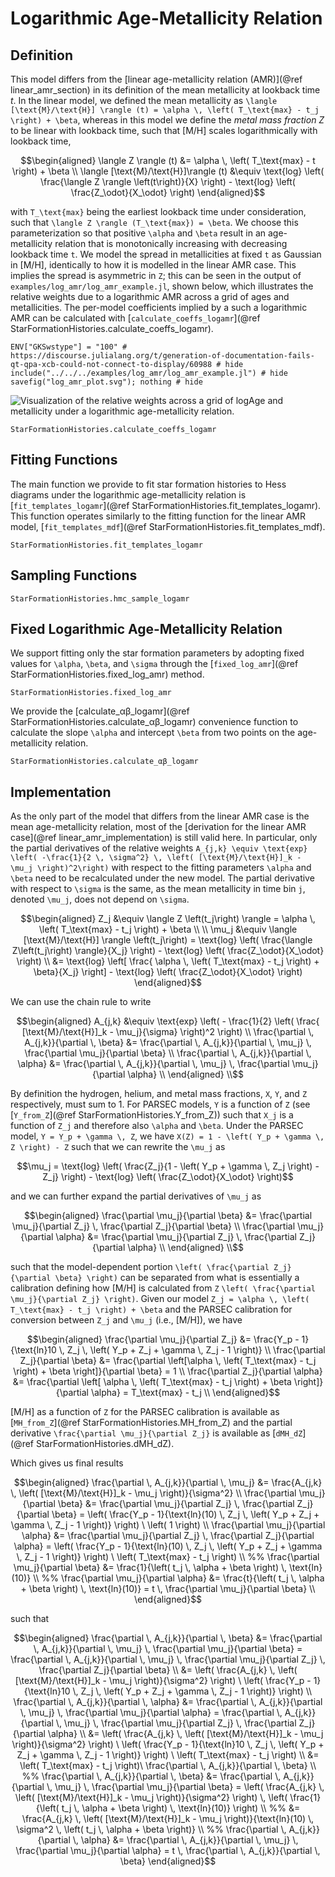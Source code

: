 # Logarithmic Age-Metallicity Relation

## Definition

This model differs from the [linear age-metallicity relation (AMR)](@ref linear_amr_section) in its definition of the mean metallicity at lookback time $t$. In the linear model, we defined the mean metallicity as ``\langle [\text{M}/\text{H}] \rangle (t) = \alpha \, \left( T_\text{max} - t_j \right) + \beta``, whereas in this model we define the *metal mass fraction* $Z$ to be linear with lookback time, such that [M/H] scales logarithmically with lookback time,

```math
\begin{aligned}
\langle Z \rangle (t) &= \alpha \, \left( T_\text{max} - t \right) + \beta \\
\langle [\text{M}/\text{H}]\rangle (t) &\equiv \text{log} \left( \frac{\langle Z \rangle \left(t\right)}{X} \right) - \text{log} \left( \frac{Z_\odot}{X_\odot} \right)
\end{aligned}
```

with ``T_\text{max}`` being the earliest lookback time under consideration, such that ``\langle Z \rangle (T_\text{max}) = \beta``. We choose this parameterization so that positive ``\alpha`` and ``\beta`` result in an age-metallicity relation that is monotonically increasing with decreasing lookback time ``t``. We model the spread in metallicities at fixed ``t`` as Gaussian in [M/H], identically to how it is modelled in the linear AMR case. This implies the spread is asymmetric in ``Z``; this can be seen in the output of `examples/log_amr/log_amr_example.jl`, shown below, which illustrates the relative weights due to a logarithmic AMR across a grid of ages and metallicities. The per-model coefficients implied by a such a logarithmic AMR can be calculated with [`calculate_coeffs_logamr`](@ref StarFormationHistories.calculate_coeffs_logamr).

```@example
ENV["GKSwstype"] = "100" # https://discourse.julialang.org/t/generation-of-documentation-fails-qt-qpa-xcb-could-not-connect-to-display/60988 # hide
include("../../../examples/log_amr/log_amr_example.jl") # hide
savefig("log_amr_plot.svg"); nothing # hide
```

![Visualization of the relative weights across a grid of logAge and metallicity under a logarithmic age-metallicity relation.](log_amr_plot.svg)

```@docs
StarFormationHistories.calculate_coeffs_logamr
```

## Fitting Functions

The main function we provide to fit star formation histories to Hess diagrams under the logarithmic age-metallicity relation is [`fit_templates_logamr`](@ref StarFormationHistories.fit_templates_logamr). This function operates similarly to the fitting function for the linear AMR model, [`fit_templates_mdf`](@ref StarFormationHistories.fit_templates_mdf). 

```@docs
StarFormationHistories.fit_templates_logamr
```

## Sampling Functions

```@docs
StarFormationHistories.hmc_sample_logamr
```

## Fixed Logarithmic Age-Metallicity Relation

We support fitting only the star formation parameters by adopting fixed values for ``\alpha``, ``\beta``, and ``\sigma`` through the [`fixed_log_amr`](@ref StarFormationHistories.fixed_log_amr) method.

```@docs
StarFormationHistories.fixed_log_amr
```

We provide the [calculate\_αβ\_logamr](@ref StarFormationHistories.calculate_αβ_logamr) convenience function to calculate the slope ``\alpha`` and intercept ``\beta`` from two points on the age-metallicity relation.

```@docs
StarFormationHistories.calculate_αβ_logamr
```

## Implementation

As the only part of the model that differs from the linear AMR case is the mean age-metallicity relation, most of the [derivation for the linear AMR case](@ref linear_amr_implementation) is still valid here. In particular, only the partial derivatives of the relative weights ``A_{j,k} \equiv \text{exp} \left( -\frac{1}{2 \, \sigma^2} \, \left( [\text{M}/\text{H}]_k - \mu_j \right)^2\right)`` with respect to the fitting parameters ``\alpha`` and ``\beta`` need to be recalculated under the new model. The partial derivative with respect to ``\sigma`` is the same, as the mean metallicity in time bin ``j``, denoted ``\mu_j``, does not depend on ``\sigma``.

```math
\begin{aligned}
Z_j &\equiv \langle Z \left(t_j\right) \rangle = \alpha \, \left( T_\text{max} - t_j \right) + \beta \\
 \\
\mu_j &\equiv \langle [\text{M}/\text{H}] \rangle \left(t_j\right) = \text{log} \left( \frac{\langle Z\left(t_j\right) \rangle}{X_j} \right) - \text{log} \left( \frac{Z_\odot}{X_\odot} \right) \\
&= \text{log} \left[ \frac{ \alpha \, \left( T_\text{max} - t_j \right) + \beta}{X_j} \right] - \text{log} \left( \frac{Z_\odot}{X_\odot} \right)
\end{aligned}
```

We can use the chain rule to write

```math
\begin{aligned}
A_{j,k} &\equiv \text{exp} \left( - \frac{1}{2} \left( \frac{ [\text{M}/\text{H}]_k - \mu_j}{\sigma} \right)^2 \right) \\
\frac{\partial \, A_{j,k}}{\partial \, \beta} &= \frac{\partial \, A_{j,k}}{\partial \, \mu_j} \, \frac{\partial \mu_j}{\partial \beta} \\
\frac{\partial \, A_{j,k}}{\partial \, \alpha} &= \frac{\partial \, A_{j,k}}{\partial \, \mu_j} \, \frac{\partial \mu_j}{\partial \alpha} \\
\end{aligned} \\
```

By definition the hydrogen, helium, and metal mass fractions, ``X``, ``Y``, and ``Z`` respectively, must sum to 1. For PARSEC models, ``Y`` is a function of ``Z`` (see [`Y_from_Z`](@ref StarFormationHistories.Y_from_Z)) such that ``X_j`` is a function of ``Z_j`` and therefore also ``\alpha`` and ``\beta``. Under the PARSEC model, ``Y = Y_p + \gamma \, Z``, we have ``X(Z) = 1 - \left( Y_p + \gamma \, Z \right) - Z`` such that we can rewrite the ``\mu_j`` as 

```math
\mu_j = \text{log} \left( \frac{Z_j}{1 - \left( Y_p + \gamma \, Z_j \right) - Z_j} \right) - \text{log} \left( \frac{Z_\odot}{X_\odot} \right)
```

and we can further expand the partial derivatives of ``\mu_j`` as

```math
\begin{aligned}
\frac{\partial \mu_j}{\partial \beta} &= \frac{\partial \mu_j}{\partial Z_j} \, \frac{\partial Z_j}{\partial \beta} \\
\frac{\partial \mu_j}{\partial \alpha} &= \frac{\partial \mu_j}{\partial Z_j} \, \frac{\partial Z_j}{\partial \alpha} \\
\end{aligned} \\
```

such that the model-dependent portion ``\left( \frac{\partial Z_j}{\partial \beta} \right)`` can be separated from what is essentially a calibration defining how [M/H] is calculated from ``Z`` ``\left( \frac{\partial \mu_j}{\partial Z_j} \right)``. Given our model ``Z_j = \alpha \, \left( T_\text{max} - t_j \right) + \beta`` and the PARSEC calibration for conversion between ``Z_j`` and ``\mu_j`` (i.e., [M/H]), we have

```math
\begin{aligned}
\frac{\partial \mu_j}{\partial Z_j} &= \frac{Y_p - 1}{\text{ln}10 \, Z_j \, \left( Y_p + Z_j + \gamma \, Z_j - 1 \right)} \\
\frac{\partial Z_j}{\partial \beta} &= \frac{\partial \left[\alpha \, \left( T_\text{max} - t_j \right) + \beta \right]}{\partial \beta} = 1 \\
\frac{\partial Z_j}{\partial \alpha} &= \frac{\partial \left[ \alpha \, \left( T_\text{max} - t_j \right) + \beta \right]}{\partial \alpha} = T_\text{max} - t_j \\
\end{aligned}
```

[M/H] as a function of ``Z`` for the PARSEC calibration is available as [`MH_from_Z`](@ref StarFormationHistories.MH_from_Z) and the partial derivative ``\frac{\partial \mu_j}{\partial Z_j}`` is available as [`dMH_dZ`](@ref StarFormationHistories.dMH_dZ).


Which gives us final results

```math
\begin{aligned}
\frac{\partial \, A_{j,k}}{\partial \, \mu_j} &= \frac{A_{j,k} \, \left( [\text{M}/\text{H}]_k - \mu_j \right)}{\sigma^2} \\
\frac{\partial \mu_j}{\partial \beta} &= \frac{\partial \mu_j}{\partial Z_j} \, \frac{\partial Z_j}{\partial \beta} = \left( \frac{Y_p - 1}{\text{ln}(10) \, Z_j \, \left( Y_p + Z_j + \gamma \, Z_j - 1 \right)} \right) \ \left( 1 \right) \\
\frac{\partial \mu_j}{\partial \alpha} &= \frac{\partial \mu_j}{\partial Z_j} \, \frac{\partial Z_j}{\partial \alpha} = \left( \frac{Y_p - 1}{\text{ln}(10) \, Z_j \, \left( Y_p + Z_j + \gamma \, Z_j - 1 \right)} \right) \ \left( T_\text{max} - t_j \right) \\

%% \frac{\partial \mu_j}{\partial \beta} &= \frac{1}{\left( t_j \, \alpha + \beta \right) \, \text{ln}(10)} \\
%% \frac{\partial \mu_j}{\partial \alpha} &= \frac{t}{\left( t_j \, \alpha + \beta \right) \, \text{ln}(10)} = t \, \frac{\partial \mu_j}{\partial \beta} \\
\end{aligned}
```

such that

```math
\begin{aligned}
\frac{\partial \, A_{j,k}}{\partial \, \beta} &= \frac{\partial \, A_{j,k}}{\partial \, \mu_j} \, \frac{\partial \mu_j}{\partial \beta} = \frac{\partial \, A_{j,k}}{\partial \, \mu_j} \, \frac{\partial \mu_j}{\partial Z_j} \, \frac{\partial Z_j}{\partial \beta} \\
&= \left( \frac{A_{j,k} \, \left( [\text{M}/\text{H}]_k - \mu_j \right)}{\sigma^2} \right) \ \left( \frac{Y_p - 1}{\text{ln}10 \, Z_j \, \left( Y_p + Z_j + \gamma \, Z_j - 1 \right)} \right) \\
\frac{\partial \, A_{j,k}}{\partial \, \alpha} &= \frac{\partial \, A_{j,k}}{\partial \, \mu_j} \, \frac{\partial \mu_j}{\partial \alpha} = \frac{\partial \, A_{j,k}}{\partial \, \mu_j} \, \frac{\partial \mu_j}{\partial Z_j} \, \frac{\partial Z_j}{\partial \alpha} \\
&= \left( \frac{A_{j,k} \, \left( [\text{M}/\text{H}]_k - \mu_j \right)}{\sigma^2} \right) \ \left( \frac{Y_p - 1}{\text{ln}10 \, Z_j \, \left( Y_p + Z_j + \gamma \, Z_j - 1 \right)} \right) \ \left( T_\text{max} - t_j \right) \\
&= \left( T_\text{max} - t_j \right)\ \frac{\partial \, A_{j,k}}{\partial \, \beta} \\

%% \frac{\partial \, A_{j,k}}{\partial \, \beta} &= \frac{\partial \, A_{j,k}}{\partial \, \mu_j} \, \frac{\partial \mu_j}{\partial \beta} = \left( \frac{A_{j,k} \, \left( [\text{M}/\text{H}]_k - \mu_j \right)}{\sigma^2} \right) \, \left( \frac{1}{\left( t_j \, \alpha + \beta \right) \, \text{ln}(10)} \right) \\
%% &= \frac{A_{j,k} \, \left( [\text{M}/\text{H}]_k - \mu_j \right)}{\text{ln}(10) \, \sigma^2 \, \left( t_j \, \alpha + \beta \right)} \\
%% \frac{\partial \, A_{j,k}}{\partial \, \alpha} &= \frac{\partial \, A_{j,k}}{\partial \, \mu_j} \, \frac{\partial \mu_j}{\partial \alpha} = t \, \frac{\partial \, A_{j,k}}{\partial \, \beta}
\end{aligned}
```